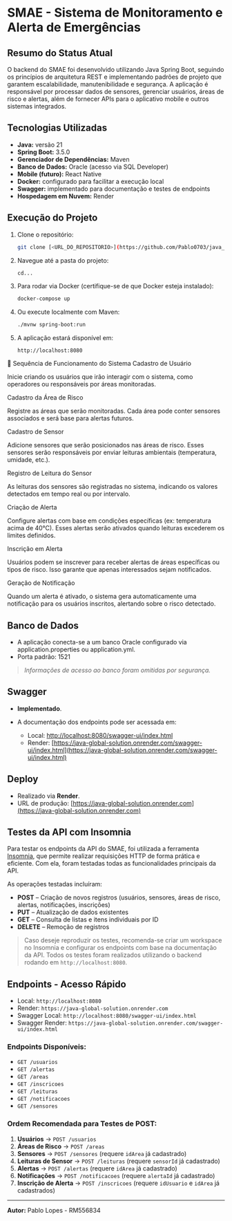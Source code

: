 # SMAE - Sistema de Monitoramento e Alerta de Emergências

## Resumo do Status Atual

O backend do SMAE foi desenvolvido utilizando Java Spring Boot, seguindo os princípios de arquitetura REST e implementando padrões de projeto que garantem escalabilidade, manutenibilidade e segurança. A aplicação é responsável por processar dados de sensores, gerenciar usuários, áreas de risco e alertas, além de fornecer APIs para o aplicativo mobile e outros sistemas integrados.

## Tecnologias Utilizadas

* **Java:** versão 21
* **Spring Boot:** 3.5.0
* **Gerenciador de Dependências:** Maven
* **Banco de Dados:** Oracle (acesso via SQL Developer)
* **Mobile (futuro):** React Native
* **Docker:** configurado para facilitar a execução local
* **Swagger:** implementado para documentação e testes de endpoints
* **Hospedagem em Nuvem:** Render

## Execução do Projeto

1. Clone o repositório:

   ```bash
   git clone [<URL_DO_REPOSITORIO>](https://github.com/Pablo0703/java_global_solution)
   ```

2. Navegue até a pasta do projeto:

   ```bash
   cd...
   ```

3. Para rodar via Docker (certifique-se de que Docker esteja instalado):

   ```bash
   docker-compose up
   ```

4. Ou execute localmente com Maven:

   ```bash
   ./mvnw spring-boot:run
   ```

5. A aplicação estará disponível em:

   ```
   http://localhost:8080
   ```

🔄 Sequência de Funcionamento do Sistema
Cadastro de Usuário

Inicie criando os usuários que irão interagir com o sistema, como operadores ou responsáveis por áreas monitoradas.

Cadastro da Área de Risco

Registre as áreas que serão monitoradas. Cada área pode conter sensores associados e será base para alertas futuros.

Cadastro de Sensor

Adicione sensores que serão posicionados nas áreas de risco. Esses sensores serão responsáveis por enviar leituras ambientais (temperatura, umidade, etc.).

Registro de Leitura do Sensor

As leituras dos sensores são registradas no sistema, indicando os valores detectados em tempo real ou por intervalo.

Criação de Alerta

Configure alertas com base em condições específicas (ex: temperatura acima de 40°C). Esses alertas serão ativados quando leituras excederem os limites definidos.

Inscrição em Alerta

Usuários podem se inscrever para receber alertas de áreas específicas ou tipos de risco. Isso garante que apenas interessados sejam notificados.

Geração de Notificação

Quando um alerta é ativado, o sistema gera automaticamente uma notificação para os usuários inscritos, alertando sobre o risco detectado.



## Banco de Dados

* A aplicação conecta-se a um banco Oracle configurado via application.properties ou application.yml.
* Porta padrão: 1521

> *Informações de acesso ao banco foram omitidas por segurança.*

## Swagger

* **Implementado**.
* A documentação dos endpoints pode ser acessada em:

  * Local: [http://localhost:8080/swagger-ui/index.html](http://localhost:8080/swagger-ui/index.html)
  * Render: [https://java-global-solution.onrender.com/swagger-ui/index.html](https://java-global-solution.onrender.com/swagger-ui/index.html)

## Deploy

* Realizado via **Render**.
* URL de produção: [https://java-global-solution.onrender.com](https://java-global-solution.onrender.com)

## Testes da API com Insomnia

Para testar os endpoints da API do SMAE, foi utilizada a ferramenta [Insomnia](https://insomnia.rest/), que permite realizar requisições HTTP de forma prática e eficiente. Com ela, foram testadas todas as funcionalidades principais da API.

As operações testadas incluíram:

* **POST** – Criação de novos registros (usuários, sensores, áreas de risco, alertas, notificações, inscrições)
* **PUT** – Atualização de dados existentes
* **GET** – Consulta de listas e itens individuais por ID
* **DELETE** – Remoção de registros

> Caso deseje reproduzir os testes, recomenda-se criar um workspace no Insomnia e configurar os endpoints com base na documentação da API. Todos os testes foram realizados utilizando o backend rodando em `http://localhost:8080`.

## Endpoints - Acesso Rápido

* Local: `http://localhost:8080`
* Render: `https://java-global-solution.onrender.com`
* Swagger Local: `http://localhost:8080/swagger-ui/index.html`
* Swagger Render: `https://java-global-solution.onrender.com/swagger-ui/index.html`

### Endpoints Disponíveis:

* `GET /usuarios`
* `GET /alertas`
* `GET /areas`
* `GET /inscricoes`
* `GET /leituras`
* `GET /notificacoes`
* `GET /sensores`

### Ordem Recomendada para Testes de POST:

1. **Usuários** → `POST /usuarios`
2. **Áreas de Risco** → `POST /areas`
3. **Sensores** → `POST /sensores` (requere `idArea` já cadastrado)
4. **Leituras de Sensor** → `POST /leituras` (requere `sensorId` já cadastrado)
5. **Alertas** → `POST /alertas` (requere `idArea` já cadastrado)
6. **Notificações** → `POST /notificacoes` (requere `alertaId` já cadastrado)
7. **Inscrição de Alerta** → `POST /inscricoes` (requere `idUsuario` e `idArea` já cadastrados)

---

**Autor:** Pablo Lopes - RM556834
